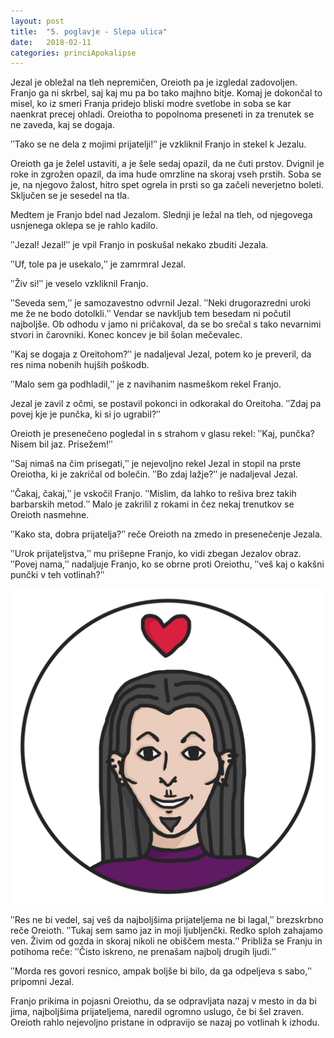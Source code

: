 ```yaml
---
layout: post
title:  "5. poglavje - Slepa ulica"
date:   2018-02-11
categories: princiApokalipse
---
```

Jezal je obležal na tleh nepremičen, Oreioth pa je izgledal zadovoljen. Franjo ga ni skrbel, saj kaj mu pa bo tako majhno bitje. Komaj je dokončal to misel, ko iz smeri Franja pridejo bliski modre svetlobe in soba se kar naenkrat precej ohladi. Oreiotha to popolnoma preseneti in za trenutek se ne zaveda, kaj se dogaja. 

ʺTako se ne dela z mojimi prijatelji!ʺ je vzkliknil Franjo in stekel k Jezalu.

Oreioth ga je želel ustaviti, a je šele sedaj opazil, da ne čuti prstov. Dvignil je roke in zgrožen opazil, da ima hude omrzline na skoraj vseh prstih. Soba se je, na njegovo žalost, hitro spet ogrela in prsti so ga začeli neverjetno boleti. Sključen se je sesedel na tla.

Medtem je Franjo bdel nad Jezalom. Slednji je ležal na tleh, od njegovega usnjenega oklepa se je rahlo kadilo.

ʺJezal! Jezal!ʺ je vpil Franjo in poskušal nekako zbuditi Jezala.

ʺUf, tole pa je usekalo,ʺ je zamrmral Jezal.

ʺŽiv si!ʺ je veselo vzkliknil Franjo.

ʺSeveda sem,ʺ je samozavestno odvrnil Jezal. ʺNeki drugorazredni uroki me že ne bodo dotolkli.ʺ Vendar se navkljub tem besedam ni počutil najboljše. Ob odhodu v jamo ni pričakoval, da se bo srečal s tako nevarnimi stvori in čarovniki. Konec koncev je bil šolan mečevalec.

ʺKaj se dogaja z Oreitohom?ʺ je nadaljeval Jezal, potem ko je preveril, da res nima nobenih hujših poškodb.

ʺMalo sem ga podhladil,ʺ je z navihanim nasmeškom rekel Franjo.

Jezal je zavil z očmi, se postavil pokonci in odkorakal do Oreitoha. ʺZdaj pa povej kje je punčka, ki si jo ugrabil?ʺ

Oreioth je presenečeno pogledal in s strahom v glasu rekel: ʺKaj, punčka? Nisem bil jaz. Prisežem!ʺ

ʺSaj nimaš na čim prisegati,ʺ je nejevoljno rekel Jezal in stopil na prste Oreiotha, ki je zakričal od bolečin. ʺBo zdaj lažje?ʺ je nadaljeval Jezal.

ʺČakaj, čakaj,ʺ je vskočil Franjo. ʺMislim, da lahko to rešiva brez takih barbarskih metod.ʺ Malo je zakrilil z rokami in čez nekaj trenutkov se Oreioth nasmehne.

ʺKako sta, dobra prijatelja?ʺ reče Oreioth na zmedo in presenečenje Jezala.

ʺUrok prijateljstva,ʺ mu prišepne Franjo, ko vidi zbegan Jezalov obraz. ʺPovej nama,ʺ nadaljuje Franjo, ko se obrne proti Oreiothu, ʺveš kaj o kakšni punčki v teh votlinah?ʺ

![2018-02-11-pa5-slepa-ulica.jpg](/assets/ilustracije/princiApokalipse/2018-02-11-pa5-slepa-ulica.jpg)

ʺRes ne bi vedel, saj veš da najboljšima prijateljema ne bi lagal,ʺ brezskrbno reče Oreioth. ʺTukaj sem samo jaz in moji ljubljenčki. Redko sploh zahajamo ven. Živim od gozda in skoraj nikoli ne obiščem mesta.ʺ Približa se Franju in potihoma reče: ʺČisto iskreno, ne prenašam najbolj drugih ljudi.ʺ

ʺMorda res govori resnico, ampak boljše bi bilo, da ga odpeljeva s sabo,ʺ pripomni Jezal. 

Franjo prikima in pojasni Oreiothu, da se odpravljata nazaj v mesto in da bi jima, najboljšima prijateljema, naredil ogromno uslugo, če bi šel zraven. Oreioth rahlo nejevoljno pristane in odpravijo se nazaj po votlinah k izhodu.